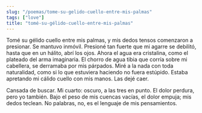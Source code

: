 ```yaml
---
slug: "/poemas/tome-su-gelido-cuello-entre-mis-palmas"
tags: ["love"]
title: "tomé-su-gélido-cuello-entre-mis-palmas"
---
```

Tomé su gélido cuello entre mis palmas, y mis dedos tensos comenzaron a presionar. Se mantuvo inmóvil. Presioné tan fuerte que mi agarre se debilitó, hasta que en un hálito, abrí los ojos. Ahora el agua era cristalina, como el plateado del arma imaginaria. El chorro de agua tibia que corría sobre mi cabellera, se derramaba por mis párpados. Miré a la nada con toda naturalidad, como si lo que estuviera haciendo no fuera estúpido. Estaba apretando mi cálido cuello con mis manos. Las dejé caer.

Cansada de buscar. Mi cuarto: oscuro, a las tres en punto. El dolor perdura, pero yo también. Bajo el peso de mis cuencas vacías, el dolor empuja; mis dedos teclean. No palabras, no, es el lenguaje de mis pensamientos.